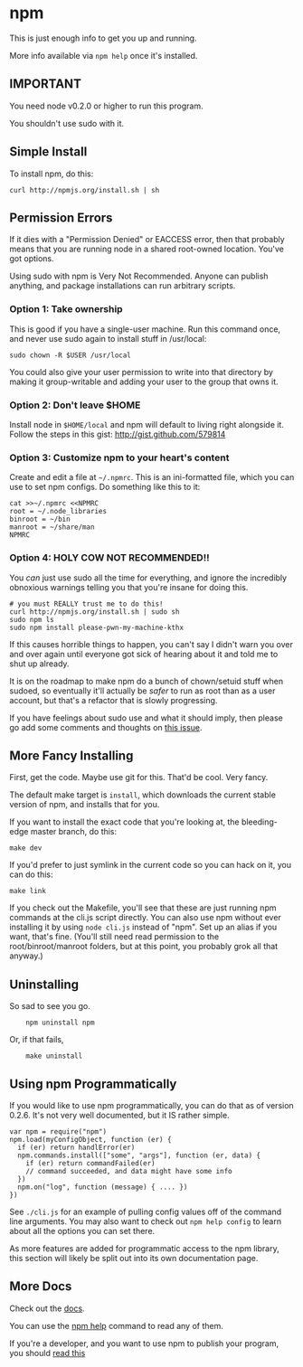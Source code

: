 # npm

This is just enough info to get you up and running.

More info available via `npm help` once it's installed.

## IMPORTANT

You need node v0.2.0 or higher to run this program.

You shouldn't use sudo with it.

## Simple Install

To install npm, do this:

    curl http://npmjs.org/install.sh | sh

## Permission Errors

If it dies with a "Permission Denied" or EACCESS error, then that probably
means that you are running node in a shared root-owned location.  You've
got options.

Using sudo with npm is Very Not Recommended.  Anyone can publish anything,
and package installations can run arbitrary scripts.

### Option 1: Take ownership

This is good if you have a single-user machine.  Run this command once, and
never use sudo again to install stuff in /usr/local:

    sudo chown -R $USER /usr/local

You could also give your user permission to write into that directory by
making it group-writable and adding your user to the group that owns it.

### Option 2: Don't leave $HOME

Install node in `$HOME/local` and npm will default to living right alongside
it.  Follow the steps in this gist: <http://gist.github.com/579814>

### Option 3: Customize npm to your heart's content

Create and edit a file at `~/.npmrc`.  This is an ini-formatted file, which
you can use to set npm configs.  Do something like this to it:

    cat >>~/.npmrc <<NPMRC
    root = ~/.node_libraries
    binroot = ~/bin
    manroot = ~/share/man
    NPMRC

### Option 4: HOLY COW NOT RECOMMENDED!!

You *can* just use sudo all the time for everything, and ignore the incredibly
obnoxious warnings telling you that you're insane for doing this.

    # you must REALLY trust me to do this!
    curl http://npmjs.org/install.sh | sudo sh
    sudo npm ls
    sudo npm install please-pwn-my-machine-kthx

If this causes horrible things to happen, you can't say I didn't warn you over
and over again until everyone got sick of hearing about it and told me to shut
up already.

It is on the roadmap to make npm do a bunch of chown/setuid stuff when sudoed,
so eventually it'll actually be *safer* to run as root than as a user account,
but that's a refactor that is slowly progressing.

If you have feelings about sudo use and what it should imply, then please go add
some comments and thoughts on [this issue](http://github.com/isaacs/npm/issues/issue/294).

## More Fancy Installing

First, get the code.  Maybe use git for this.  That'd be cool.  Very fancy.

The default make target is `install`, which downloads the current stable
version of npm, and installs that for you.

If you want to install the exact code that you're looking at, the bleeding-edge
master branch, do this:

    make dev

If you'd prefer to just symlink in the current code so you can hack
on it, you can do this:

    make link

If you check out the Makefile, you'll see that these are just running npm commands
at the cli.js script directly.  You can also use npm without ever installing
it by using `node cli.js` instead of "npm".  Set up an alias if you want, that's
fine.  (You'll still need read permission to the root/binroot/manroot folders,
but at this point, you probably grok all that anyway.)

## Uninstalling

So sad to see you go.

		npm uninstall npm

Or, if that fails,

		make uninstall

## Using npm Programmatically

If you would like to use npm programmatically, you can do that as of
version 0.2.6.  It's not very well documented, but it IS rather simple.

    var npm = require("npm")
    npm.load(myConfigObject, function (er) {
      if (er) return handlError(er)
      npm.commands.install(["some", "args"], function (er, data) {
        if (er) return commandFailed(er)
        // command succeeded, and data might have some info
      })
      npm.on("log", function (message) { .... })
    })

See `./cli.js` for an example of pulling config values off of the
command line arguments.  You may also want to check out `npm help
config` to learn about all the options you can set there.

As more features are added for programmatic access to the npm library,
this section will likely be split out into its own documentation page.

## More Docs

Check out the [docs](http://github.com/isaacs/npm/blob/master/doc/).

You can use the [npm help](http://github.com/isaacs/npm/blob/master/doc/help.md#readme)
command to read any of them.

If you're a developer, and you want to use npm to publish your program,
you should
[read this](http://github.com/isaacs/npm/blob/master/doc/developers.md#readme)
